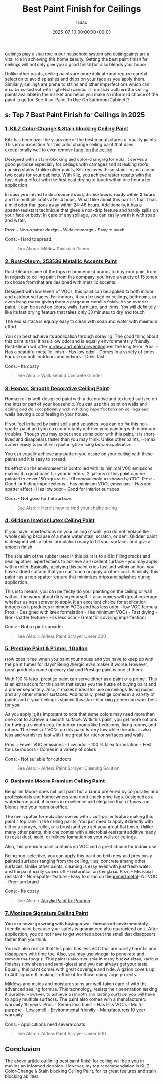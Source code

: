 ﻿---
title: Best Paint Finish for Ceilings
description: Ceilings play a vital role in our household system and ceiling paints are a vital role in achieving this home beauty. Getting the best paint finish for...
slug: /best-paint-finish-for-ceilings/
date: 2025-07-10 00:00:00+00:00
lastmod: 2025-07-10 00:00:00+03:00
author: Isaac
categories:
- Paint
tags:
- paint
- finish
- ceiling
layout: post
---

Ceilings play a vital role in our household system and [ceiling](https://pestpolicy.com/best-paint-for-bathroom-ceiling-to-prevent-mold/)paints are a vital role in achieving this home beauty. Getting the best paint finish for ceilings will not only give you a good finish but also blends your house.

Unlike other paints, ceiling paints are more delicate and require careful selection to avoid splashes and drips on your face as you apply them. Similarly, ceilings are prone to stains and other imperfections which can also be sorted out with high-tech paints. This article outlines the ceiling paints available in the market and helps you make an informed choice of the paint to go for. See Also: Paint To Use On Bathroom Cabinets?

##  s: Top 7 Best Paint Finish for Ceilings in 2025

###  [1. KILZ Color-Change & Stain blocking Ceiling Paint](https://www.amazon.com/dp/B00B2G97IW/?tag=p-policy-20)

Kilz has been over the years one of the best manufactures of quality paints. This is no exception for this color change ceiling paint that does exceptionally well to even remove [fungi on the ceiling](https://www.wikihow.com/Remove-Ceiling-Mold).

Designed with a stain-blocking and color-changing formula, it serves a good purpose especially for ceilings with damages and at leaking roofs causing stains. Unlike other paints, Kilz removes these stains in just one or two coats for your cabinets. With Kilz, you achieve faster results with the fast-drying effect with the first coat drying to touch within one hour after application.

In case you intend to do a second coat, the surface is ready within 2 hours and for multiple coats after 4 hours. What I like about this paint is that it has a mild odor that goes away within 24-48 hours. Additionally, it has a spatter-resistant technique that gives a non-drip feature and hardly spills on your face or body. In case of any spillage, you can easily wash it with soap and water.

Pros: - Non-spatter design - Wide coverage - Easy to wash

Cons: - Hard to spread.

> See Also: > Mildew Resistant Paints

###  [2. Rust-Oleum, 253536 Metallic Accents Paint](https://www.amazon.com/dp/B003EELMYM/?tag=p-policy-20)

Rust-Oleum is one of the tops recommended brands to buy your paint from. In regards to ceiling paint from this company, you have a variety of 15 tones to choose from that are designed with metallic accents.

Designed with low levels of VOCs, this paint can be applied to both indoor and outdoor surfaces. For indoors, it can be used on ceilings, bedrooms, or even living rooms giving them a gorgeous metallic finish. As an exterior paint, it can be used on doors, walls, furniture, and trims. You will definitely like its fast drying feature that takes only 30 minutes to dry and touch.

The end surface is equally easy to clean with soap and water with minimum effort.

You can best achieve its application through spraying. The good thing about this paint is that it has a low odor and is equally environmentally friendly. Rust-Oleum will offer [mildew and mold prevention](https://extension2.missouri.edu/gh5928)over the long term. Pros: - Has a beautiful metallic finish - Has low odor - Comes in a variety of tones - For use on both outdoors and indoors - Dries fast

Cons: - Its costly

> See Also: > Walk Behind Concrete Grinder

###  [3. Homax, Smooth Decorative Ceiling Paint](https://www.amazon.com/dp/B07FZ6M4RW/?tag=p-policy-20)

Homax roll is well-designed paint with a decorative and textured surface on the interior part of your household. You can use this paint on walls and ceiling and do exceptionally well in hiding imperfections on ceilings and walls leaving a cool feeling in your house.

If you feel irritated by paint spills and splashes, you can go for this non-spatter paint and you can comfortably achieve your painting with minimum troubles. Though you may experience some odor with this paint, it is short-lived and disappears faster than you may think. Unlike other paints, Homax comes ready to paint with just a light-mixing before application.

You can equally achieve any pattern you desire on your ceiling with these paints and it is easy to spread.

Its effect on the environment is controlled with its minimal VOC emissions making it a good paint for your interiors. 2 gallons of this paint can be painted to cover 150 square ft - It'll remove mold as shown by CDC. Pros: - Good for hiding imperfections - Has minimum VOCs emissions - Has non-spatter effect - Has low odor - Good for interior surfaces

Cons: - Not good for flat surface

> See Also: > Here's how to bind your chalky siding

###  [4. Glidden Interior Latex Ceiling Paint](https://www.amazon.com/dp/B075F8FSJ8/?tag=p-policy-20)

If you have imperfections on your ceiling or wall, you do not replace the whole ceiling because of a mere water stain, scratch, or dent. Glidden paint is designed with a latex formulation ready to fill your surfaces and give a smooth finish.

The sole aim of the rubber latex in this paint is to aid in filling cracks and sealing other imperfections to achieve an excellent surface - you may apply with a roller. Basically, applying this paint dries fast and within an hour you have a dried surface that you can touch or apply another coat. Similarly, this paint has a non-spatter feature that minimizes drips and splashes during application.

This is to means, you can perfectly do your painting on the ceiling or wall without the worry about dirtying yourself. It also comes with great coverage whether using a sprayer to apply. It an excellent choice for application indoors as it produces minimum VOCs and has less odor - low VOC formula Pros: - Designed with latex formulation - Has minimum VOCs - Fast drying - Non-spatter feature - Has less odor - Great for covering imperfections

Cons: - Not a quick spreader

> See Also: > Airless Paint Sprayer Under 300

###  [5. Prestige Paint & Primer, 1 Gallon](https://www.amazon.com/dp/B0102ZB9K2/?tag=p-policy-20)

How does it feel when you paint your house and you have to keep up with the paint fumes for days? Being allergic even makes it worse. However, great products come up every day and Prestige paint is one of them.

With 100 % latex, prestige paint can serve either as a paint or a primer. This is an extra score for this paint that saves you the hustle of buying paint and a primer separately. Also, it makes it ideal for use on ceilings, living rooms, and any other interior surfaces. Additionally, prestige comes in a variety of paints and if your ceiling is stained this stain-blocking primer can work best for you.

As you apply it, its important to note that some colors may need more than one coat to achieve a smooth surface. With this paint, you get more options for having a smooth coat for indoor rooms like bedrooms, living rooms, and others. The levels of VOCs on this paint is very low while the odor is also less and varnishes fast with time great for interior surfaces and walls.

Pros: - Fewer VOC emissions - Low odor - 100 % latex formulation - Best for use indoors - Comes in a variety of colors

Cons: - Not suitable for outdoors

> See Also: > Airless Paint Sprayer Cleaning Solution

###  [6. Benjamin Moore Premium Ceiling Paint](https://www.amazon.com/dp/B005G56KGC/?tag=p-policy-20)

Benjamin Moore does not just paint but a brand preferred by corporates and professionals and homeowners who dont check price tags. Designed as a waterborne paint, it comes in excellence and elegance that diffuses and blends into your room or office.

The non-spatter formula also comes with a self-prime feature making this paint a top rank in the ceiling paints. You just need to apply it directly with either a sprayer, roller, or a brush and you get your great flat finish. Unlike many other paints, this one comes with a microbial-resistant additive ready to resist dust, mold, or mildew formation on your walls or ceilings.

Also, this premium paint contains no VOC and a great choice for indoor use.

Being non-selective, you can apply this paint on both new and previously-painted surfaces ranging from the ceiling, tiles, concrete among other surfaces. Unlike other paints, cleaning is easy even with just fresh water and the paint easily comes off - restoration on the glass. Pros: - Microbial resistant - Non-spatter feature - Easy to clean on the[primed metal](https://pestpolicy.com/rustoleum-galvanized-metal-primer/)- No VOC - Premium brand

Cons: - Its costly

> See Also: > [Acrylic Paint for Pouring](https://pestpolicy.com/best-acrylic-paint-for-pouring/)

###  [7. Montage Signature Ceiling Paint](https://www.amazon.com/dp/B076BTDF1Y/?tag=p-policy-20)

You can never go wrong with buying a well-formulated environmentally friendly paint because your safety is guaranteed also guaranteed on it. After application, you do not have to get worried about the smell that disappears faster than you think.

You will also realize that this paint has less VOC that are barely harmful and disappears with time too. Also, you may use vinegar to penetrate and remove the fungus. This paint is also available in many bucket sizes, various finishes (low sheen and semi-gloss) and you can always get your taste. Equally, this paint comes with great coverage and hide. A gallon covers up to 400 square ft. making it efficient for those doing large projects.

Mildews and molds and moisture stains are well-taken care of with the advanced sealing formula. This technology, resists their penetration making it durable. However, to achieve a smooth and lasting surface, you will have to apply multiple surfaces. The paint also comes with a manufacturers warranty 10 years. Pros: - Semi-gloss finish - Has less VOCs - Multi-purpose - Low smell - Environmental friendly - Manufacturers 10 year warranty

Cons: - Applications need several coats

> See Also: > Airless Paint Sprayer Under 500

##  Conclusion

The above article outlining best paint finish for ceiling will help you in making an informed decision. However, my top recommendation is KILZ Color-Change & Stain blocking Ceiling Paint, for its great features and stain blocking abilities.

